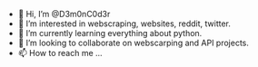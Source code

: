 - 👋 Hi, I’m @D3m0nC0d3r
- 👀 I’m interested in webscraping, websites, reddit, twitter.
- 🌱 I’m currently learning everything about python.
- 💞️ I’m looking to collaborate on webscarping and API projects.
- 📫 How to reach me ...

<!---
D3m0nC0d3r/D3m0nC0d3r is a ✨ special ✨ repository because its `README.md` (this file) appears on your GitHub profile.
You can click the Preview link to take a look at your changes.
--->
